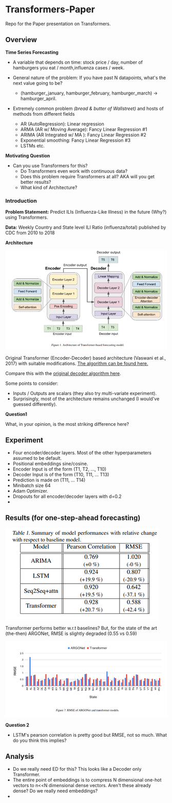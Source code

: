 <script
  src="https://cdn.mathjax.org/mathjax/latest/MathJax.js?config=TeX-AMS-MML_HTMLorMML"
  type="text/javascript">
</script>

# Transformers-Paper
Repo for the Paper presentation on Transformers.

## Overview
**Time Series Forecasting**

* A variable that depends on time: stock price / day, number of hamburgers you eat / month,influenza cases / week.


* General nature of the problem: If you have past N datapoints, what's the next value going to be?
  * (hamburger_january, hamburger_february, hamburger_march) -> hamburger_april.


* Extremely common problem _(bread & butter of Wallstreet)_ and hosts of methods from different fields
  * AR (AutoRegression): Linear regression
  * ARMA (AR w/ Moving Average): Fancy Linear Regression #1
  * ARIMA (AR Integrated w/ MA ): Fancy Linear Regression #2
  * Exponential smoothing: Fancy Linear Regression #3
  * LSTMs etc.

**Motivating Question**

* Can you use Transformers for this?
  * Do Transformers even work with continuous data?
  * Does this problem require Transformers at all? AKA will you get better results?
  * What kind of Architecture?

### Introduction
**Problem Statement:** Predict ILIs (Influenza-Like Illness) in the future (Why?) using Transformers.

**Data:**  Weekly Country and State level ILI Ratio (influenza/total) published by CDC from 2010 to 2018

**Architecture**

![](architecture.png)

Original Transformer (Encoder-Decoder) based architecture (Vaswani et al., 2017) with suitable modifications. [The algorithm can be found here.](Algorithm%20for%20Time%20Series%20Forecasting.pdf)

Compare this with the [original decoder algorithm here](EDoriginal.png).

Some points to consider:
* Inputs / Outputs are scalars (they also try multi-variate experiment).
* Surprisingly, most of the architecture remains unchanged (I would've guessed differently).

**Question1** 

What, in your opinion, is the most striking difference here?

## Experiment
* Four encoder/decoder layers. Most of the other hyperparameters assumed to be default.
* Positional embeddings sine/cosine.
* Encoder Input is of the form (T1, T2, ..., T10)
* Decoder Input is of the form (T10, T11, ... T13)
* Prediction is made on (T11, ... T14)
* Minibatch size 64
* Adam Optimizer.
* Dropouts for all encoder/decoder layers with d=0.2
* 

## Results (for one-step-ahead forecasting)
![img.png](img.png)

Transformer performs better w.r.t baselines? But, for the state of the art (the-then) ARGONet, RMSE is slightly degraded (0.55 vs 0.59)

![img_1.png](img_1.png)

**Question 2**
* LSTM's pearson correlation is pretty good but RMSE, not so much. What do you think this implies?

## Analysis
* Do we really need ED for this? This looks like a Decoder only Transformer.
* The entire point of embeddings is to compress N dimensional one-hot vectors to n<<N dimensional dense vectors. Aren't these already dense? Do we really need embeddings?
* 










